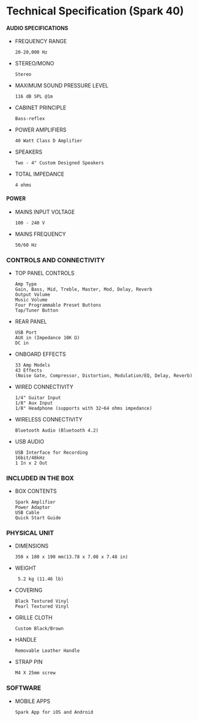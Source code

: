# Technical Specification (Spark 40)

#### AUDIO SPECIFICATIONS

- FREQUENCY RANGE

	  20-20,000 Hz

- STEREO/MONO
  
	  Stereo

- MAXIMUM SOUND PRESSURE LEVEL
  
	  116 dB SPL @1m

- CABINET PRINCIPLE

	  Bass-reflex

- POWER AMPLIFIERS
  
	  40 Watt Class D Amplifier

- SPEAKERS
  
	  Two - 4" Custom Designed Speakers

- TOTAL IMPEDANCE
  
	  4 ohms

#### POWER

- MAINS INPUT VOLTAGE
  
	  100 - 240 V

- MAINS FREQUENCY
  
	  50/60 Hz

### CONTROLS AND CONNECTIVITY

- TOP PANEL CONTROLS
  
	  Amp Type
	  Gain, Bass, Mid, Treble, Master, Mod, Delay, Reverb
	  Output Volume
	  Music Volume
	  Four Programmable Preset Buttons
	  Tap/Tuner Button

- REAR PANEL
  
	  USB Port
	  AUX in (Impedance 10K Ω)
	  DC in

- ONBOARD EFFECTS
  
	  33 Amp Models
	  43 Effects
	  (Noise Gate, Compressor, Distortion, Modulation/EQ, Delay, Reverb)

- WIRED CONNECTIVITY
  
	  1/4" Guitar Input
	  1/8" Aux Input
	  1/8" Headphone (supports with 32~64 ohms impedance)

- WIRELESS CONNECTIVITY
  
	  Bluetooth Audio (Bluetooth 4.2)

- USB AUDIO
  
	  USB Interface for Recording
	  16bit/48kHz
	  1 In x 2 Out

### INCLUDED IN THE BOX

- BOX CONTENTS
  
	  Spark Amplifier
	  Power Adaptor
	  USB Cable
	  Quick Start Guide

### PHYSICAL UNIT

- DIMENSIONS
  
	  350 x 180 x 190 mm(13.78 x 7.08 x 7.48 in)

- WEIGHT
  
	   5.2 kg (11.46 lb)

- COVERING
  
	  Black Textured Vinyl
	  Pearl Textured Vinyl

- GRILLE CLOTH
  
	  Custom Black/Brown

- HANDLE
  
	  Removable Leather Handle

- STRAP PIN
  
	  M4 X 25mm screw

### SOFTWARE
- MOBILE APPS
  
	  Spark App for iOS and Android

